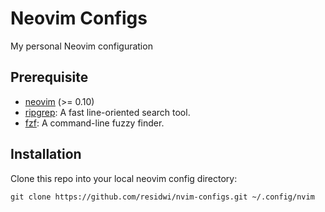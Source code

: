 # Neovim Configs

My personal Neovim configuration

## Prerequisite

- [neovim](https://neovim.io/) (>= 0.10)
- [ripgrep](https://github.com/BurntSushi/ripgrep): A fast line-oriented search tool.
- [fzf](https://github.com/junegunn/fzf): A command-line fuzzy finder.

## Installation

Clone this repo into your local neovim config directory:

`git clone https://github.com/residwi/nvim-configs.git ~/.config/nvim`
